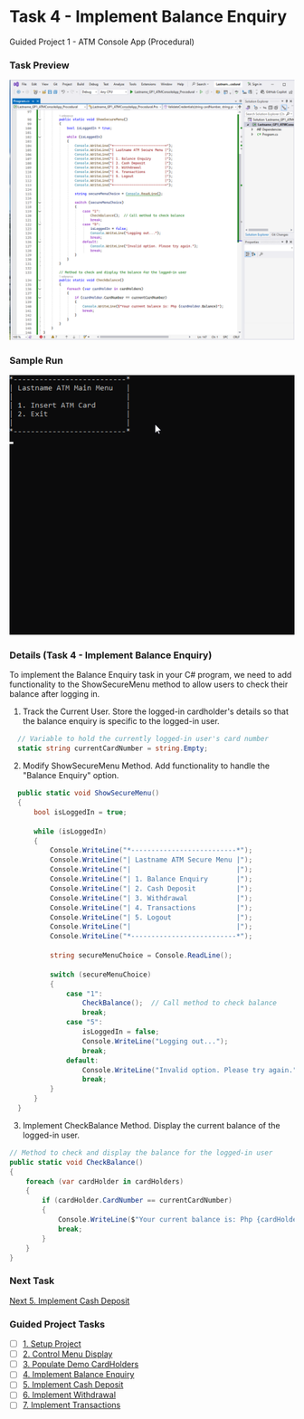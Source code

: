 # Task 4 - Implement Balance Enquiry
Guided Project 1 - ATM Console App (Procedural)

### Task Preview
![Populate Demo CardHolders](https://github.com/clydeatmcm/GP1_ATMConsoleApp/blob/4.-Implement-Balance-Enquiry/Task4_Preview.PNG)

### Sample Run
![Populate Demo CardHolders Sample Run](https://github.com/clydeatmcm/GP1_ATMConsoleApp/blob/4.-Implement-Balance-Enquiry/Task4_Preview.gif)

### Details (Task 4 - Implement Balance Enquiry)
To implement the Balance Enquiry task in your C# program, we need to add functionality to the ShowSecureMenu method to allow users to check their balance after logging in.

1. Track the Current User. Store the logged-in cardholder's details so that the balance enquiry is specific to the logged-in user.
```csharp
  // Variable to hold the currently logged-in user's card number
  static string currentCardNumber = string.Empty;
```
2. Modify ShowSecureMenu Method. Add functionality to handle the "Balance Enquiry" option.
```csharp
  public static void ShowSecureMenu()
  {
      bool isLoggedIn = true;

      while (isLoggedIn)
      {
          Console.WriteLine("*--------------------------*");
          Console.WriteLine("| Lastname ATM Secure Menu |");
          Console.WriteLine("|                          |");
          Console.WriteLine("| 1. Balance Enquiry       |");
          Console.WriteLine("| 2. Cash Deposit          |");
          Console.WriteLine("| 3. Withdrawal            |");
          Console.WriteLine("| 4. Transactions          |");
          Console.WriteLine("| 5. Logout                |");
          Console.WriteLine("|                          |");
          Console.WriteLine("*--------------------------*");
          
          string secureMenuChoice = Console.ReadLine();

          switch (secureMenuChoice)
          {
              case "1":
                  CheckBalance();  // Call method to check balance
                  break;
              case "5":
                  isLoggedIn = false;
                  Console.WriteLine("Logging out...");
                  break;
              default:
                  Console.WriteLine("Invalid option. Please try again.");
                  break;
          }
      }
  }
```
3. Implement CheckBalance Method. Display the current balance of the logged-in user.
```csharp
// Method to check and display the balance for the logged-in user
public static void CheckBalance()
{
    foreach (var cardHolder in cardHolders)
    {
        if (cardHolder.CardNumber == currentCardNumber)
        {
            Console.WriteLine($"Your current balance is: Php {cardHolder.Balance}");
            break;
        }
    }
}
```

### Next Task
[Next 5. Implement Cash Deposit](https://github.com/clydeatmcm/GP1_ATMConsoleApp/blob/5.-Implement-Cash-Deposit/README.md)

### Guided Project Tasks

- [ ] [1. Setup Project](https://github.com/clydeatmcm/GP1_ATMConsoleApp/blob/1.-Setup-Project/README.md)
- [ ] [2. Control Menu Display](https://github.com/clydeatmcm/GP1_ATMConsoleApp/blob/2.-Control-Menu-Display/README.md)
- [ ] [3. Populate Demo CardHolders](https://github.com/clydeatmcm/GP1_ATMConsoleApp/blob/3.-Populate-Demo-CardHolders/README.md)
- [ ] [4. Implement Balance Enquiry](https://github.com/clydeatmcm/GP1_ATMConsoleApp/blob/4.-Implement-Balance-Enquiry/README.md)
- [ ] [5. Implement Cash Deposit](https://github.com/clydeatmcm/GP1_ATMConsoleApp/blob/5.-Implement-Cash-Deposit/README.md)
- [ ] [6. Implement Withdrawal](https://github.com/clydeatmcm/GP1_ATMConsoleApp/blob/6.-Implement-Withdrawal/README.md)
- [ ] [7. Implement Transactions](https://github.com/clydeatmcm/GP1_ATMConsoleApp/blob/7.-Implement-Transactions/README.md) 
